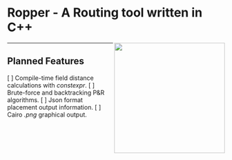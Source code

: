 # Ropper - A Routing tool written in C++

<img src="https://gitlab.com/formigoni-ufv/lesc/ropper/raw/master/logo-ropper.png" height="256" align="right"/>

---

## Planned Features

[ ] Compile-time field distance calculations with *constexpr*.
[ ] Brute-force and backtracking P&R algorithms.
[ ] Json format placement output information.
[ ] Cairo *.png* graphical output.

